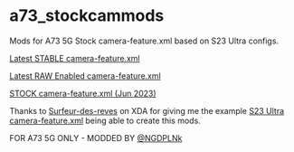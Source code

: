 # a73_stockcammods
Mods for A73 5G Stock camera-feature.xml based on S23 Ultra configs.

[Latest STABLE camera-feature.xml](https://github.com/NGDPLNk/a73_stockcammods/blob/main/cameradata/camera-feature.xml)

[Latest RAW Enabled camera-feature.xml](https://github.com/NGDPLNk/a73_stockcammods/blob/main/cameradata/camera-featureRAW.xml)

[STOCK camera-feature.xml (Jun 2023)](https://github.com/NGDPLNk/a73_stockcammods/blob/main/cameradata/camera-feature%20-%20ORIGINAL.xml)

Thanks to [Surfeur-des-reves](https://forum.xda-developers.com/m/surfeur-des-reves.1042515/) on XDA for giving me the example [S23 Ultra camera-feature.xml](https://github.com/NGDPLNk/a73_stockcammods/blob/main/cameradata/camera-featureS23Ultra.xml) being able to create this mods.


FOR A73 5G ONLY - MODDED BY [@NGDPLNk](https://github.com/NGDPLNk)
